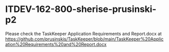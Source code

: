 # ITDEV-162-800-sherise-prusinski-p2

Please check the TaskKeeper Application Requirements and Report.docx at https://github.com/prusinskis/TaskKeeper/blob/main/TaskKeeper%20Application%20Requirements%20and%20Report.docx

